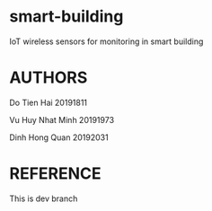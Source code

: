 # smart-building
IoT wireless sensors for monitoring in smart building

# AUTHORS
Do Tien Hai 20191811

Vu Huy Nhat Minh 20191973

Dinh Hong Quan 20192031

# REFERENCE

This is dev branch